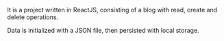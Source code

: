 It is a project written in ReactJS, consisting of a blog with read, create and delete operations.

Data is initialized with a JSON file, then persisted with local storage.